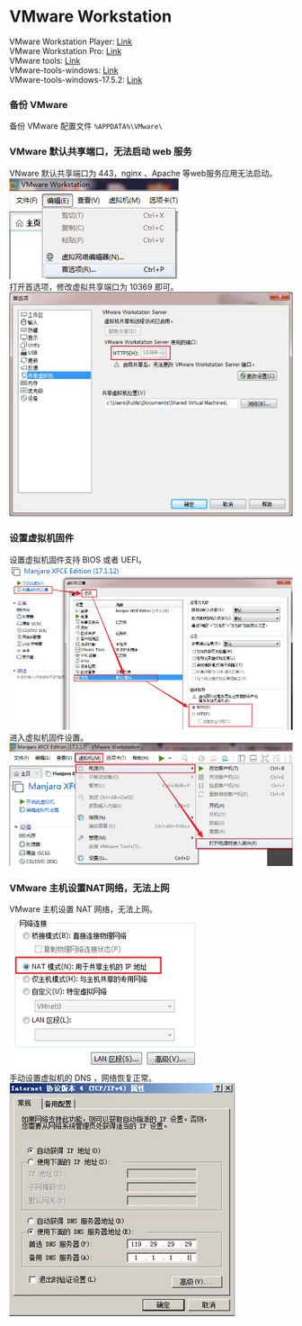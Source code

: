 # VMware Workstation              
VMware Workstation Player: [Link](https://www.vmware.com/products/workstation-player/workstation-player-evaluation.html)         
VMware Workstation Pro: [Link](https://www.vmware.com/products/workstation-pro/workstation-pro-evaluation.html)          
VMware tools: [Link](https://packages.vmware.com/tools/releases/)         
VMware-tools-windows: [Link](https://softwareupdate.vmware.com/cds/vmw-desktop/ws)              
VMware-tools-windows-17.5.2: [Link](https://softwareupdate.vmware.com/cds/vmw-desktop/ws/17.5.2/23775571/windows/packages/)      
### 备份 VMware         
备份 VMware 配置文件 `%APPDATA%\VMware\`            
### VMware 默认共享端口，无法启动 web 服务       
VNware 默认共享端口为 443，nginx 、Apache 等web服务应用无法启动。          
![](../static/images/wiki/IMG_20180930_225000.png)        
打开首选项，修改虚拟共享端口为 10369 即可。          
![](../static/images/wiki/IMG_20180930_225001.png)        
### 设置虚拟机固件           
设置虚拟机固件支持 BIOS 或者 UEFI。          
![](../static/images/wiki/IMG_20180930_225600.png)        
进入虚拟机固件设置。           
![](../static/images/wiki/IMG_20180930_225601.png)        
### VMware 主机设置NAT网络，无法上网              
VMware 主机设置 NAT 网络，无法上网。               
![](../static/images/wiki/IMG_20180730_191400.png)        
手动设置虚拟机的 DNS ，网络恢复正常。        
![](../static/images/wiki/IMG_20180730_191401.png)         